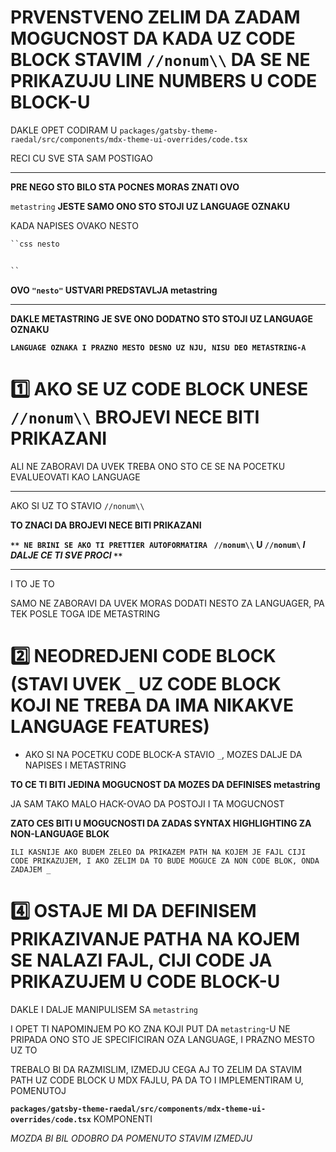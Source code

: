 # PRVENSTVENO ZELIM DA ZADAM MOGUCNOST DA KADA UZ CODE BLOCK STAVIM `//nonum\\` DA SE NE PRIKAZUJU LINE NUMBERS U CODE BLOCK-U

DAKLE OPET CODIRAM U `packages/gatsby-theme-raedal/src/components/mdx-theme-ui-overrides/code.tsx`

RECI CU SVE STA SAM POSTIGAO

***

**PRE NEGO STO BILO STA POCNES MORAS ZNATI OVO**

`metastring` **JESTE SAMO ONO STO STOJI UZ LANGUAGE OZNAKU**

KADA NAPISES OVAKO NESTO


```md
``css nesto


``
```

**OVO `"nesto"` USTVARI PREDSTAVLJA metastring**

***

**DAKLE METASTRING JE SVE ONO DODATNO STO STOJI UZ LANGUAGE OZNAKU**

**`LANGUAGE OZNAKA I PRAZNO MESTO DESNO UZ NJU, NISU DEO METASTRING-A`**

# :one: AKO SE UZ CODE BLOCK UNESE `//nonum\\` BROJEVI NECE BITI PRIKAZANI

ALI NE ZABORAVI DA UVEK TREBA ONO STO CE SE NA POCETKU EVALUEOVATI KAO LANGUAGE

***

AKO SI UZ TO STAVIO `//nonum\\`

**TO ZNACI DA BROJEVI NECE BITI PRIKAZANI**

**`** NE BRINI SE AKO TI PRETTIER AUTOFORMATIRA ` `//nonum\\` U `//nonum\`  *I DALJE CE TI SVE PROCI*   `**`**

***

I TO JE TO

SAMO NE ZABORAVI DA UVEK MORAS DODATI NESTO ZA LANGUAGER, PA TEK POSLE TOGA IDE METASTRING

# :two: NEODREDJENI CODE BLOCK (STAVI UVEK `_` UZ CODE BLOCK KOJI NE TREBA DA IMA NIKAKVE LANGUAGE FEATURES)

- AKO SI NA POCETKU CODE BLOCK-A STAVIO `_`, MOZES DALJE DA NAPISES I METASTRING

**TO CE TI BITI JEDINA MOGUCNOST DA MOZES DA DEFINISES metastring**

JA SAM TAKO MALO HACK-OVAO DA POSTOJI I TA MOGUCNOST

**ZATO CES BITI U MOGUCNOSTI DA ZADAS SYNTAX HIGHLIGHTING ZA NON-LANGUAGE BLOK**

`ILI KASNIJE AKO BUDEM ZELEO DA PRIKAZEM PATH NA KOJEM JE FAJL CIJI CODE PRIKAZUJEM, I AKO ZELIM DA TO BUDE MOGUCE ZA NON CODE BLOK, ONDA ZADAJEM _`

# :four: OSTAJE MI DA DEFINISEM PRIKAZIVANJE PATHA NA KOJEM SE NALAZI FAJL, CIJI CODE JA PRIKAZUJEM U CODE BLOCK-U

DAKLE I DALJE MANIPULISEM SA `metastring`

I OPET TI NAPOMINJEM PO KO ZNA KOJI PUT DA `metastring`-U NE PRIPADA ONO STO JE SPECIFICIRAN OZA LANGUAGE, I PRAZNO MESTO UZ TO

TREBALO BI DA RAZMISLIM, IZMEDJU CEGA AJ TO ZELIM DA STAVIM PATH UZ CODE BLOCK U MDX FAJLU, PA DA TO I IMPLEMENTIRAM U, POMENUTOJ

**`packages/gatsby-theme-raedal/src/components/mdx-theme-ui-overrides/code.tsx`** KOMPONENTI

*MOZDA BI BIL ODOBRO DA POMENUTO STAVIM IZMEDJU*
